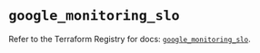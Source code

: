 # `google_monitoring_slo`

Refer to the Terraform Registry for docs: [`google_monitoring_slo`](https://registry.terraform.io/providers/hashicorp/google-beta/5.16.0/docs/resources/google_monitoring_slo).
